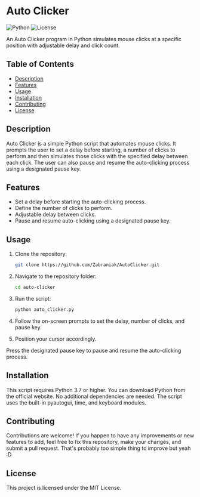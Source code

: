 # Auto Clicker

![Python](https://img.shields.io/badge/python-v3.7%2B-blue)
![License](https://img.shields.io/badge/license-MIT-green)

An Auto Clicker program in Python simulates mouse clicks at a specific position with adjustable delay and click count.

## Table of Contents

- [Description](#description)
- [Features](#features)
- [Usage](#usage)
- [Installation](#installation)
- [Contributing](#contributing)
- [License](#license)

## Description

Auto Clicker is a simple Python script that automates mouse clicks. It prompts the user to set a delay before starting, a number of clicks to perform and then simulates those clicks with the specified delay between each click. The user can also pause and resume the auto-clicking process using a designated pause key.

## Features

- Set a delay before starting the auto-clicking process.
- Define the number of clicks to perform.
- Adjustable delay between clicks.
- Pause and resume auto-clicking using a designated pause key.

## Usage

1. Clone the repository:
   ```sh
   git clone https://github.com/Zabraniak/AutoClicker.git

2. Navigate to the repository folder:
   ```sh
   cd auto-clicker

4. Run the script:
   ```sh
   python auto_clicker.py

5. Follow the on-screen prompts to set the delay, number of clicks, and pause key.

6. Position your cursor accordingly.

Press the designated pause key to pause and resume the auto-clicking process.

## Installation
This script requires Python 3.7 or higher. You can download Python from the official website.
No additional dependencies are needed. The script uses the built-in pyautogui, time, and keyboard modules.

## Contributing
Contributions are welcome! If you happen to have any improvements or new features to add, feel free to fix this repository, make your changes, and submit a pull request. That's probably too simple thing to improve but yeah :D

## License
This project is licensed under the MIT License.

